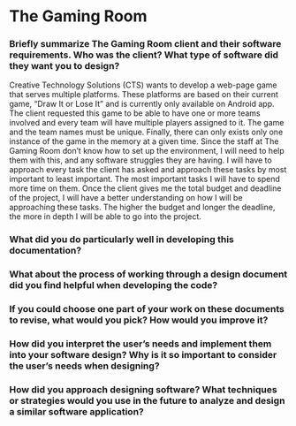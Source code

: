 # The Gaming Room

<h3>Briefly summarize The Gaming Room client and their software requirements. Who was the client? What type of software did they want you to design?</h3>

Creative Technology Solutions (CTS) wants to develop a web-page game that serves multiple platforms. These platforms are based on their current game, “Draw It or Lose It” and is currently only available on Android app. The client requested this game to be able to have one or more teams involved and every team will have multiple players assigned to it. The game and the team names must be unique. Finally, there can only exists only one instance of the game in the memory at a given time.  Since the staff at The Gaming Room don’t know how to set up the environment, I will need to help them with this, and any software struggles they are having. I will have to approach every task the client has asked and approach these tasks by most important to least important. The most important tasks I will have to spend more time on them. Once the client gives me the total budget and deadline of the project, I will have a better understanding on how I will be approaching these tasks. The higher the budget and longer the deadline, the more in depth I will be able to go into the project.  


<h3>What did you do particularly well in developing this documentation?</h3>

<h3>What about the process of working through a design document did you find helpful when developing the code?</h3>

<h3>If you could choose one part of your work on these documents to revise, what would you pick? How would you improve it?</h3>


<h3>How did you interpret the user’s needs and implement them into your software design? Why is it so important to consider the user’s needs when designing?</h3> 

<h3>How did you approach designing software? What techniques or strategies would you use in the future to analyze and design a similar software application?</h3>

